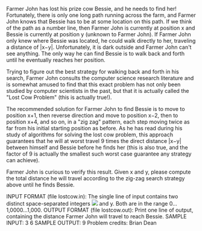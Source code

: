 Farmer John has lost his prize cow Bessie, and he needs to find her!
Fortunately, there is only one long path running across the farm, and Farmer John knows that Bessie has to be at some location on this path. If we think of the path as a number line, then Farmer John is currently at position x and Bessie is currently at position y (unknown to Farmer John). If Farmer John only knew where Bessie was located, he could walk directly to her, traveling a distance of |x−y|. Unfortunately, it is dark outside and Farmer John can't see anything. The only way he can find Bessie is to walk back and forth until he eventually reaches her position.

Trying to figure out the best strategy for walking back and forth in his search, Farmer John consults the computer science research literature and is somewhat amused to find that this exact problem has not only been studied by computer scientists in the past, but that it is actually called the "Lost Cow Problem" (this is actually true!).

The recommended solution for Farmer John to find Bessie is to move to position x+1, then reverse direction and move to position x−2, then to position x+4, and so on, in a "zig zag" pattern, each step moving twice as far from his initial starting position as before. As he has read during his study of algorithms for solving the lost cow problem, this approach guarantees that he will at worst travel 9 times the direct distance |x−y| between himself and Bessie before he finds her (this is also true, and the factor of 9 is actually the smallest such worst case guarantee any strategy can achieve).

Farmer John is curious to verify this result. Given x and y, please compute the total distance he will travel according to the zig-zag search strategy above until he finds Bessie.

INPUT FORMAT (file lostcow.in):
The single line of input contains two distinct space-separated integers <img src="https://latex.codecogs.com/png.latex?O_t=\text x " /> and y. Both are in the range 0…1,0000…1,000.
OUTPUT FORMAT (file lostcow.out):
Print one line of output, containing the distance Farmer John will travel to reach Bessie.
SAMPLE INPUT:
3 6
SAMPLE OUTPUT:
9
Problem credits: Brian Dean